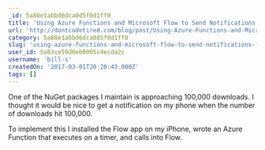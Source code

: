 ```yaml
---
_id: 5a88e1abbd6dca0d5f0d1ff0
title: 'Using Azure Functions and Microsoft Flow to Send Notifications for NuGet Package Downloads'
url: 'http://dontcodetired.com/blog/post/Using-Azure-Functions-and-Microsoft-Flow-to-Send-Notifications-for-NuGet-Package-Downloads'
category: 5a88e1abbd6dca0d5f0d1ff0
slug: 'using-azure-functions-and-microsoft-flow-to-send-notifications-for-nuget-package-downloads'
user_id: 5a83ce59d6eb0005c4ecda2c
username: 'bill-s'
createdOn: '2017-03-01T20:20:43.000Z'
tags: []
---
```


One of the NuGet packages I maintain is approaching 100,000 downloads. I thought it would be nice to get a notification on my phone when the number of downloads hit 100,000.

To implement this I installed the Flow app on my iPhone, wrote an Azure Function that executes on a timer, and calls into Flow.
